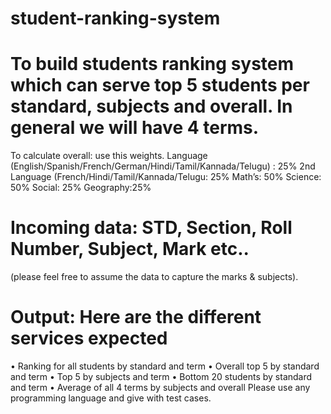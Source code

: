 # student-ranking-system
# To build students ranking system which can serve top 5 students per standard, subjects and overall. In general we will have 4 terms.

To calculate overall: use this weights.
Language (English/Spanish/French/German/Hindi/Tamil/Kannada/Telugu) : 25%
2nd Language (French/Hindi/Tamil/Kannada/Telugu: 25%
Math’s: 50%
Science: 50%
Social: 25%
Geography:25%
# Incoming data: STD, Section, Roll Number, Subject, Mark etc..
(please feel free to assume the data to capture the marks & subjects).
# Output: Here are the different services expected
• Ranking for all students by standard and term
• Overall top 5 by standard and term
• Top 5 by subjects and term
• Bottom 20 students by standard and term
• Average of all 4 terms by subjects and overall
Please use any programming language and give with test cases.
